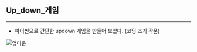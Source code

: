 ## Up_down_게임

<hr>

- 파이썬으로 간단한 updown 게임을 만들어 보았다. (코딩 초기 작품)


![업다운](https://user-images.githubusercontent.com/53388557/85982287-84ebff00-ba20-11ea-8fad-6bd7aca00483.JPG)
